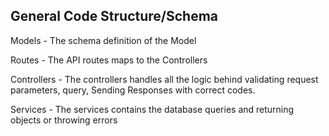 ## General Code Structure/Schema


Models - The schema definition of the Model

Routes - The API routes maps to the Controllers

Controllers - The controllers handles all the logic behind validating request parameters, query, Sending Responses with correct codes.

Services - The services contains the database queries and returning objects or throwing errors